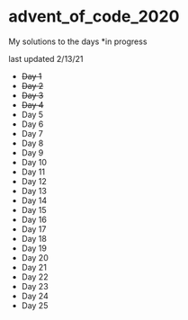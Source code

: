 # advent_of_code_2020
My solutions to the days *in progress

last updated 2/13/21

- ~~Day 1~~
- ~~Day 2~~
- ~~Day 3~~
- ~~Day 4~~
- Day 5
- Day 6
- Day 7
- Day 8
- Day 9
- Day 10
- Day 11
- Day 12
- Day 13
- Day 14
- Day 15
- Day 16
- Day 17
- Day 18
- Day 19
- Day 20
- Day 21
- Day 22
- Day 23
- Day 24
- Day 25
